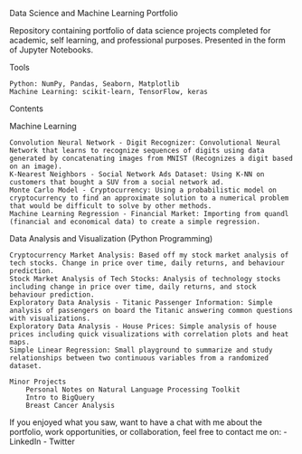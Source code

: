 Data Science and Machine Learning Portfolio

Repository containing portfolio of data science projects completed for academic, self learning, and professional purposes. Presented in the form of Jupyter Notebooks.

Tools

    Python: NumPy, Pandas, Seaborn, Matplotlib
    Machine Learning: scikit-learn, TensorFlow, keras

Contents

Machine Learning

    Convolution Neural Network - Digit Recognizer: Convolutional Neural Network that learns to recognize sequences of digits using data generated by concatenating images from MNIST (Recognizes a digit based on an image).
    K-Nearest Neighbors - Social Network Ads Dataset: Using K-NN on customers that bought a SUV from a social network ad.
    Monte Carlo Model - Cryptocurrency: Using a probabilistic model on cryptocurrency to find an approximate solution to a numerical problem that would be difficult to solve by other methods.
    Machine Learning Regression - Financial Market: Importing from quandl (financial and economical data) to create a simple regression.

Data Analysis and Visualization (Python Programming)

    Cryptocurrency Market Analysis: Based off my stock market analysis of tech stocks. Change in price over time, daily returns, and behaviour prediction.
    Stock Market Analysis of Tech Stocks: Analysis of technology stocks including change in price over time, daily returns, and stock behaviour prediction.
    Exploratory Data Analysis - Titanic Passenger Information: Simple analysis of passengers on board the Titanic answering common questions with visualizations.
    Exploratory Data Analysis - House Prices: Simple analysis of house prices including quick visualizations with correlation plots and heat maps.
    Simple Linear Regression: Small playground to summarize and study relationships between two continuous variables from a randomized dataset.

    Minor Projects
        Personal Notes on Natural Language Processing Toolkit
        Intro to BigQuery
        Breast Cancer Analysis

If you enjoyed what you saw, want to have a chat with me about the portfolio, work opportunities, or collaboration, feel free to contact me on: - LinkedIn - Twitter
